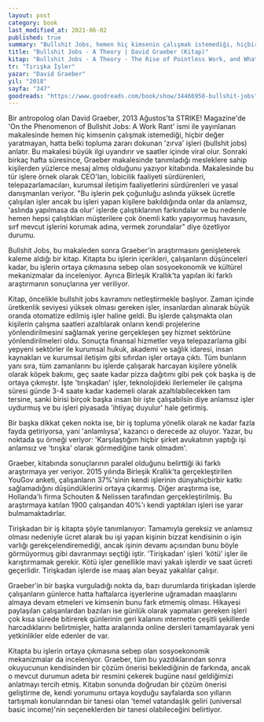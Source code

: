 ```yaml
---
layout: post
category: book
last_modified_at: 2021-06-02
published: true
summary: "Bullshit Jobs, hemen hiç kimsenin çalışmak istemediği, hiçbir değer yaratmayan işleri konu alıyor."
title: "Bullshit Jobs - A Theory | David Graeber (Kitap)"
kitap: "Bullshit Jobs - A Theory - The Rise of Pointless Work, and What We Can Do About It"
tr: "Tırışka İşler"
yazar: "David Graeber"
yil: "2018"
sayfa: "347"
goodreads: "https://www.goodreads.com/book/show/34466958-bullshit-jobs"
---
```


Bir antropolog olan David Graeber, 2013 Ağustos'ta STRIKE! Magazine'de 'On the Phenomenon of Bullshit Jobs: A Work Rant' ismi ile yayınlanan makalesinde hemen hiç kimsenin çalışmak istemediği, hiçbir değer yaratmayan, hatta belki topluma zararı dokunan 'zırva' işleri (bullshit jobs) anlatır. Bu makalesi büyük ilgi uyandırır ve saatler içinde viral olur. Sonraki birkaç hafta süresince, Graeber makalesinde tanımladığı mesleklere sahip kişilerden yüzlerce mesaj almış olduğunu yazıyor kitabında. Makalesinde bu tür işlere örnek olarak CEO'ları, lobicilik faaliyeti sürdürenleri, telepazarlamacıları, kurumsal iletişim faaliyetlerini sürdürenleri ve yasal danışmanları veriyor. "Bu işlerin pek çoğunluğu aslında yüksek ücretle çalışılan işler ancak bu işleri yapan kişilere bakıldığında onlar da anlamsız, 'aslında yapılmasa da olur' işlerde çalıştıklarının farkındalar ve bu nedenle hemen hepsi çalıştıkları müşterilere çok önemli katkı yapıyormuş havasını, sırf mevcut işlerini korumak adına, vermek zorundalar" diye özetliyor durumu.

Bullshit Jobs, bu makaleden sonra Graeber'in araştırmasını genişleterek kaleme aldığı bir kitap. Kitapta bu işlerin içerikleri, çalışanların düşünceleri kadar, bu işlerin ortaya çıkmasına sebep olan sosyoekonomik ve kültürel mekanizmalar da inceleniyor. Ayrıca Birleşik Krallık'ta yapılan iki farklı araştırmanın sonuçlarına yer veriliyor.

Kitap, öncelikle bullshit jobs kavramını netleştirmekle başlıyor. Zaman içinde üretkenlik seviyesi yüksek olması gereken işler, insanlardan alınarak büyük oranda otomatize edilmiş işler haline geldi. Bu işlerde çalışmakta olan kişilerin çalışma saatleri azaltılarak onların kendi projelerine yönlendirilmesini sağlamak yerine gerçekleşen şey hizmet sektörüne yönlendirilmeleri oldu. Sonuçta finansal hizmetler veya telepazarlama gibi yepyeni sektörler ile kurumsal hukuk, akademi ve sağlık idaresi, insan kaynakları ve kurumsal iletişim gibi sıfırdan işler ortaya çıktı. Tüm bunların yanı sıra, tüm zamanlarını bu işlerde çalışarak harcayan kişilere yönelik olarak köpek bakımı, geç saate kadar pizza dağıtımı gibi pek çok başka iş de ortaya çıkmıştır. İşte 'tırışkadan' işler, teknolojideki ilerlemeler ile çalışma süresi günde 3-4 saate kadar kademeli olarak azaltılabilecekken tam tersine, sanki birisi birçok başka insan bir işte çalışabilsin diye anlamsız işler uydurmuş ve bu işleri piyasada 'ihtiyaç duyulur' hale getirmiş.

Bir başka dikkat çeken nokta ise, bir iş topluma yönelik olarak ne kadar fazla fayda getiriyorsa, yani 'anlamlıysa', kazancı o derecede az oluyor. Yazar, bu noktada şu örneği veriyor: 'Karşılaştığım hiçbir şirket avukatının yaptığı işi anlamsız ve 'tırışka' olarak görmediğine tanık olmadım'.

Graeber, kitabında sonuçlarının paralel olduğunu belirttiği iki farklı araştırmaya yer veriyor. 2015 yılında Birleşik Krallık'ta gerçekleştirilen YouGov anketi, çalışanların 37%'sinin kendi işlerinin dünyahiçbirbir katkı sağlamadığını düşündüklerini ortaya çıkarmış. Diğer araştırma ise, Hollanda'lı firma Schouten & Nelissen tarafından gerçekleştirilmiş. Bu araştırmaya katılan 1900 çalışandan 40%'ı kendi yaptıkları işleri ise yarar bulmamaktadırlar.

Tirişkadan bir iş kitapta şöyle tanımlanıyor: Tamamıyla gereksiz ve anlamsız olması nedeniyle ücret alarak bu işi yapan kişinin bizzat kendisinin o işin varlığı gerekçelendiremediği, ancak işinin devamı açısından bunu böyle görmüyormuş gibi davranmayı seçtiği iştir. 'Tirişkadan' işleri 'kötü' işler ile karıştırmamak gerekir. Kötü işler genellikle mavi yakalı işlerdir ve saat ücreti geçerlidir. Tirişkadan işlerde ise maaş alan beyaz yakalılar çalışır.

Graeber'in bir başka vurguladığı nokta da, bazı durumlarda tirişkadan işlerde çalışanların günlerce hatta haftalarca işyerlerine uğramadan maaşlarını almaya devam etmeleri ve kimsenin bunu fark etmemiş olması. Hikayesi paylaşılan çalışanlardan bazıları ise günlük olarak yapmaları gereken işleri çok kısa sürede bitirerek günlerinin geri kalanını ınternette çeşitli şekillerde harcadıklarını belirtmişler, hatta aralarında online dersleri tamamlayarak yeni yetkinlikler elde edenler de var.

Kitapta bu işlerin ortaya çıkmasına sebep olan sosyoekonomik mekanizmalar da inceleniyor. Graeber, tüm bu yazdıklarından sonra okuyucunun kendisinden bir çözüm önerisi beklediğinin de farkında, ancak o mevcut durumun adeta bir resmini çekerek bugüne nasıl geldiğimizi anlatmayı tercih etmiş. Kitabın sonunda doğrudan bir çözüm önerisi geliştirme de, kendi yorumunu ortaya koyduğu sayfalarda son yılların tartışmalı konularından bir tanesi olan 'temel vatandaşlık geliri (universal basic income)'nin seçeneklerden bir tanesi olabileceğini belirtiyor.
